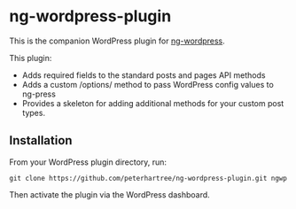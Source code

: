 # ng-wordpress-plugin

This is the companion WordPress plugin for [ng-wordpress](https://github.com/peterhartree/ng-wordpress).

This plugin:

- Adds required fields to the standard posts and pages API methods
- Adds a custom /options/ method to pass WordPress config values to ng-press
- Provides a skeleton for adding additional methods for your custom post types.

## Installation
From your WordPress plugin directory, run:

`git clone https://github.com/peterhartree/ng-wordpress-plugin.git ngwp`

Then activate the plugin via the WordPress dashboard.